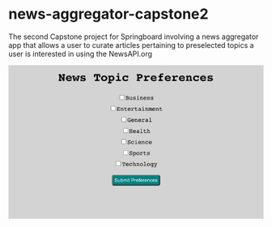 # news-aggregator-capstone2
The second Capstone project for Springboard involving a news aggregator app that allows a user to curate articles pertaining to preselected topics a user is interested in using the NewsAPI.org

![image info](./pictures/image.png)
